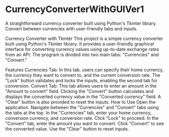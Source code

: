 # CurrencyConverterWithGUIVer1
A straightforward currency converter built using Python's Tkinter library. Convert between currencies with user-friendly tabs and inputs.

Currency Converter with Tkinter
This project is a simple currency converter built using Python's Tkinter library. It provides a user-friendly graphical interface for converting currency values using up-to-date exchange rates from an API. The program is divided into two main tabs: "Currencies" and "Convert."

Features
Currencies Tab: In this tab, users can specify their home currency, the currency they want to convert to, and the current conversion rate. The "Lock" button validates and locks the inputs, enabling the second tab for conversion.
Convert Tab: This tab allows users to enter an amount in the "Amount to convert" field. Clicking the "Convert" button calculates and displays the converted currency value in the "Converted currency" field. A "Clear" button is also provided to reset the inputs.
How to Use
Open the application.
Navigate between the "Currencies" and "Convert" tabs using the tabs at the top.
In the "Currencies" tab, enter your home currency, conversion currency, and conversion rate. Click "Lock" to proceed.
In the "Convert" tab, enter the amount you want to convert. Click "Convert" to see the converted value. Use the "Clear" button to reset inputs.
